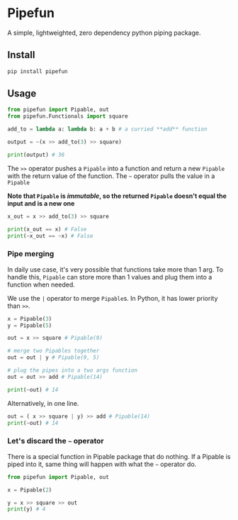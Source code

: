 # Pipefun

A simple, lightweighted, zero dependency python piping package.

## Install
```bash
pip install pipefun
```

## Usage
```python
from pipefun import Pipable, out
from pipefun.Functionals import square

add_to = lambda a: lambda b: a + b # a curried **add** function

output = ~(x >> add_to(3) >> square)

print(output) # 36
```

The `>>` operator pushes a `Pipable` into a function and return a new `Pipable` with the return value of the function.
The `~` operator pulls the value in a `Pipable`

**Note that `Pipable` is *immutable*, so the returned `Pipable` doesn't equal the input and is a new one**
```python
x_out = x >> add_to(3) >> square

print(x_out == x) # False
print(~x_out == ~x) # False
```

### Pipe merging
In daily use case, it's very possible that functions take more than 1 arg. To handle this, `Pipable` can store more than 1 values and plug them into a function when needed.

We use the `|` operator to merge `Pipable`s. In Python, it has lower priority than `>>`. 

```python
x = Pipable(3)
y = Pipable(5)

out = x >> square # Pipable(9)

# merge two Pipables together
out = out | y # Pipable(9, 5)

# plug the pipes into a two args function
out = out >> add # Pipable(14)

print(~out) # 14
```

Alternatively, in one line.
```python
out = ( x >> square | y) >> add # Pipable(14)
print(~out) # 14
```

### Let's discard the `~` operator
There is a special function in Pipable package that do nothing. If a Pipable is piped into it, same thing will happen with what the `~` operator do.
```python
from pipefun import Pipable, out

x = Pipable(2)

y = x >> square >> out
print(y) # 4
```
